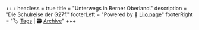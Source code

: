 +++
headless = true
title = "Unterwegs in Berner Oberland."
description = "Die Schulreise der G27f."
footerLeft = "Powered by 💜 [Lilo.page](https://www.lilo.page)"
footerRight = "🏷️ [Tags](/tags/) | 🗃️ [Archive](/posts/)"
+++
